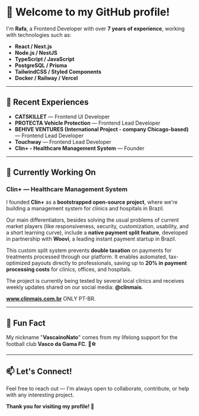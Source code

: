 # 👋 Welcome to my GitHub profile!

I'm **Rafa**, a Frontend Developer with over **7 years of experience**, working with technologies such as:

- **React / Next.js**
- **Node.js / NestJS**
- **TypeScript / JavaScript**
- **PostgreSQL / Prisma**
- **TailwindCSS / Styled Components**
- **Docker / Railway / Vercel**

---

## 🚀 Recent Experiences

- **CATSKILLET** — Frontend UI Developer  
- **PROTECTA Vehicle Protection** — Frontend Lead Developer  
- **BEHIVE VENTURES (International Project - company Chicago-based)** — Frontend Lead Developer  
- **Touchway** — Frontend Lead Developer  
- **Clin+ - Healthcare Management System** — Founder

---

## 🔭 Currently Working On

### **Clin+ — Healthcare Management System**

I founded **Clin+** as a **bootstrapped open-source project**, where we're building a management system for clinics and hospitals in Brazil.

Our main differentiators, besides solving the usual problems of current market players (like responsiveness, security, customization, usability, and a short learning curve), include a **native payment split feature**, developed in partnership with **Woovi**, a leading instant payment startup in Brazil.

This custom split system prevents **double taxation** on payments for treatments processed through our platform. It enables automated, tax-optimized payouts directly to professionals, saving up to **20% in payment processing costs** for clinics, offices, and hospitals.

The project is currently being tested by several local clinics and receives weekly updates shared on our social media: **@clinmais**.

**www.clinmais.com.br** ONLY PT-BR.

---

## 🎯 Fun Fact

My nickname "**VascaínoNato**" comes from my lifelong support for the football club **Vasco da Gama FC**. 💢⚽

---

## 📫 Let's Connect!

Feel free to reach out — I'm always open to collaborate, contribute, or help with any interesting project.

**Thank you for visiting my profile! 🚀**
